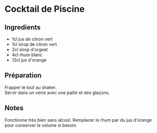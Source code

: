 # Cocktail de Piscine

## Ingredients

- 1cl jus de citron vert
- 1cl sirop de citron vert
- 2cl sirop d'orgeat
- 4cl rhum blanc
- 12cl jus d'orange

## Préparation

Frapper le tout au shaker.\
Servir dans un verre avec une paille et des glaçons.

## Notes

Fonctionne très bien sans alcool. Remplacer le rhum par du jus d'orange pour conserver le volume si besoin. 
